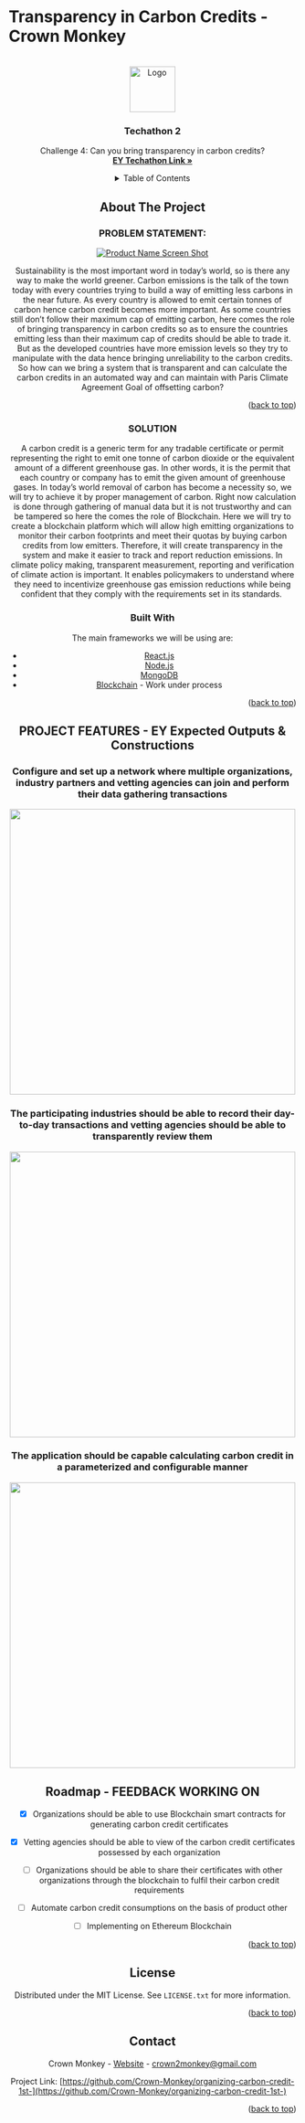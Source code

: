 # Transparency in Carbon Credits - Crown Monkey
<div id="top"></div>
<!-- PROJECT LOGO -->
<br />
<div align="center">
  <a href="https://github.com/Crown-Monkey/organizing-carbon-credit-1st-">
    <img src="https://i.imgur.com/Z5VydRU.png" alt="Logo" width="80" height="80">
  </a>

  <h3 align="center">Techathon 2</h3>

  <p align="center">
    Challenge 4: Can you bring transparency in carbon credits?
    <br />
    <a href="https://www.ey.com/en_in/techathon-ii/challenge-4-can-you-bring-transparency-in-carbon-credits"><strong>EY Techathon Link »</strong></a>



<!-- TABLE OF CONTENTS -->
<details>
  <summary>Table of Contents</summary>
  <ol>
    <li>
      <a href="#about-the-project">About The Project</a>
      <ul>
        <li><a href="#built-with">Problem Statements</a></li>
        <li><a href="#built-with">Solutions</a></li>
        <li><a href="#built-with">Built With</a></li>
      </ul>
    </li>
    <li>
      <a href="#getting-started">Getting Started</a>
      <ul>
        <li><a href="#prerequisites">Project Features</a></li>
      </ul>
    </li>
    <!-- <li><a href="#usage">Usage</a></li> -->
    <li><a href="#roadmap">Roadmap</a></li>
    <!-- <li><a href="#contributing">Contributing</a></li> -->
    <li><a href="#license">License</a></li>
    <li><a href="#contact">Contact</a></li>
    <!-- <li><a href="#acknowledgments">Acknowledgments</a></li> -->
  </ol>
</details>



<!-- ABOUT THE PROJECT -->
## About The Project

### PROBLEM STATEMENT:

[![Product Name Screen Shot][product-screenshot]](crown-monkey.com)

Sustainability is the most important word in today’s world, so is there any way to make the world greener. Carbon emissions is the talk of the town today with every countries trying to build a way of emitting less carbons in the near future. As every country is allowed to emit certain tonnes of carbon hence carbon credit becomes more important. As some countries still don’t follow their maximum cap of emitting carbon, here comes the role of bringing transparency in carbon credits so as to ensure the countries emitting less than their maximum cap of credits should be able to trade it. But as the developed countries have more emission levels so they try to manipulate with the data hence bringing unreliability to the carbon credits. So how can we bring a system that is transparent and can calculate the carbon credits in an automated way and can maintain with Paris Climate Agreement Goal of offsetting carbon?

<p align="right">(<a href="#top">back to top</a>)</p>


### SOLUTION 

A carbon credit is a generic term for any tradable certificate or permit representing the right to emit one tonne of carbon dioxide or the equivalent amount of a different greenhouse gas. In other words, it is the permit that each country or company has to emit the given amount of greenhouse gases. In today’s world removal of carbon has become a necessity so, we will try to achieve it by proper management of carbon. Right now calculation is done through gathering of manual data but it is not trustworthy and can be tampered so here the comes the role of Blockchain. Here we will try to create a blockchain platform which will allow high emitting organizations to monitor their carbon footprints and meet their quotas by buying carbon credits from low emitters. Therefore, it will create transparency in the system and make it easier to track and report reduction emissions. In climate policy making, transparent measurement, reporting and verification of climate action is important. It enables policymakers to understand where they need to incentivize greenhouse gas emission reductions while being confident that they comply with the requirements set in its standards. ​



### Built With

The main frameworks we will be using are:

* [React.js](https://reactjs.org/)
* [Node.js](https://nodejs.org/en/)
* [MongoDB](https://www.mongodb.com/)
* [Blockchain](https://ethereum.org/en/) - Work under process




<p align="right">(<a href="#top">back to top</a>)</p>



<!-- GETTING STARTED -->
## PROJECT FEATURES - EY Expected Outputs & Constructions

### Configure and set up a network where multiple organizations, industry partners and vetting agencies can join and perform their data gathering transactions

<p align="center"><img width="500px" src="https://i.imgur.com/5sqZQgJ.png"></p>

### The participating industries should be able to record their day-to-day transactions and vetting agencies should be able to transparently review them

<p align="center"><img width="500px" src="https://i.imgur.com/kuCjaE0.png"></p>

### The application should be capable calculating carbon credit in a parameterized and configurable manner

<p align="center"><img width="500px" src="https://i.imgur.com/gJ9SYs0.png"></p>





<!-- ### Installation

_Below is an example of how you can instruct your audience on installing and setting up your app. This template doesn't rely on any external dependencies or services._

1. Get a free API Key at [https://example.com](https://example.com)
2. Clone the repo
   ```sh
   git clone https://github.com/your_username_/Project-Name.git
   ```
3. Install NPM packages
   ```sh
   npm install
   ```
4. Enter your API in `config.js`
   ```js
   const API_KEY = 'ENTER YOUR API';
   ```

<p align="right">(<a href="#top">back to top</a>)</p> -->



<!-- USAGE EXAMPLES -->
<!-- ## Usage

Use this space to show useful examples of how a project can be used. Additional screenshots, code examples and demos work well in this space. You may also link to more resources.

_For more examples, please refer to the [Documentation](https://example.com)_

<p align="right">(<a href="#top">back to top</a>)</p> -->



<!-- ROADMAP -->
## Roadmap - FEEDBACK WORKING ON

- [x] Organizations should be able to use Blockchain smart contracts for generating carbon credit certificates
- [x] Vetting agencies should be able to view of the carbon credit certificates possessed by each organization
- [ ] Organizations should be able to share their certificates with other organizations through the blockchain to fulfil their carbon credit requirements
- [ ] Automate carbon credit consumptions on the basis of product other
- [ ] Implementing on Ethereum Blockchain


<p align="right">(<a href="#top">back to top</a>)</p>



<!-- CONTRIBUTING -->
<!-- ## Contributing

Contributions are what make the open source community such an amazing place to learn, inspire, and create. Any contributions you make are **greatly appreciated**.

If you have a suggestion that would make this better, please fork the repo and create a pull request. You can also simply open an issue with the tag "enhancement".
Don't forget to give the project a star! Thanks again!

1. Fork the Project
2. Create your Feature Branch (`git checkout -b feature/AmazingFeature`)
3. Commit your Changes (`git commit -m 'Add some AmazingFeature'`)
4. Push to the Branch (`git push origin feature/AmazingFeature`)
5. Open a Pull Request

<p align="right">(<a href="#top">back to top</a>)</p> -->



<!-- LICENSE -->
## License

Distributed under the MIT License. See `LICENSE.txt` for more information.

<p align="right">(<a href="#top">back to top</a>)</p>



<!-- CONTACT -->
## Contact

Crown Monkey - [Website](https://crown-monkey.com/) - crown2monkey@gmail.com

Project Link: [https://github.com/Crown-Monkey/organizing-carbon-credit-1st-](https://github.com/Crown-Monkey/organizing-carbon-credit-1st-)

<p align="right">(<a href="#top">back to top</a>)</p>



<!-- ACKNOWLEDGMENTS -->
<!-- ## Acknowledgments

Use this space to list resources you find helpful and would like to give credit to. I've included a few of my favorites to kick things off!

* [Choose an Open Source License](https://choosealicense.com)
* [GitHub Emoji Cheat Sheet](https://www.webpagefx.com/tools/emoji-cheat-sheet)
* [Malven's Flexbox Cheatsheet](https://flexbox.malven.co/)
* [Malven's Grid Cheatsheet](https://grid.malven.co/)
* [Img Shields](https://shields.io)
* [GitHub Pages](https://pages.github.com)
* [Font Awesome](https://fontawesome.com)
* [React Icons](https://react-icons.github.io/react-icons/search)

<p align="right">(<a href="#top">back to top</a>)</p> -->



<!-- MARKDOWN LINKS & IMAGES -->
<!-- https://www.markdownguide.org/basic-syntax/#reference-style-links -->
<!-- [contributors-shield]: https://img.shields.io/github/contributors/othneildrew/Best-README-Template.svg?style=for-the-badge
[contributors-url]: https://github.com/othneildrew/Best-README-Template/graphs/contributors
[forks-shield]: https://img.shields.io/github/forks/othneildrew/Best-README-Template.svg?style=for-the-badge
[forks-url]: https://github.com/othneildrew/Best-README-Template/network/members
[stars-shield]: https://img.shields.io/github/stars/othneildrew/Best-README-Template.svg?style=for-the-badge
[stars-url]: https://github.com/othneildrew/Best-README-Template/stargazers
[issues-shield]: https://img.shields.io/github/issues/othneildrew/Best-README-Template.svg?style=for-the-badge
[issues-url]: https://github.com/othneildrew/Best-README-Template/issues
[license-shield]: https://img.shields.io/github/license/othneildrew/Best-README-Template.svg?style=for-the-badge
[license-url]: https://github.com/othneildrew/Best-README-Template/blob/master/LICENSE.txt
[linkedin-shield]: https://img.shields.io/badge/-LinkedIn-black.svg?style=for-the-badge&logo=linkedin&colorB=555 -->
<!-- [linkedin-url]: https://linkedin.com/in/othneildrew -->
[product-screenshot]: https://i.imgur.com/HipUfRs.png